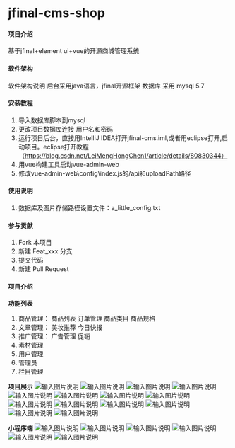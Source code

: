 ﻿# jfinal-cms-shop

#### 项目介绍
基于jfinal+element ui+vue的开源商城管理系统

#### 软件架构
软件架构说明
后台采用java语言，jfinal开源框架 数据库 采用 mysql 5.7

#### 安装教程

1. 导入数据库脚本到mysql
2. 更改项目数据库连接  用户名和密码
3. 运行项目后台，直接用IntelliJ IDEA打开jfinal-cms.iml,或者用eclipse打开,启动项目。eclipse打开教程（https://blog.csdn.net/LeiMengHongChen1/article/details/80830344）
4. 用vue构建工具启动vue-admin-web
5. 修改vue-admin-web\config\index.js的/api和uploadPath路径

#### 使用说明

1. 数据库及图片存储路径设置文件：a_little_config.txt  

#### 参与贡献

1. Fork 本项目
2. 新建 Feat_xxx 分支
3. 提交代码
4. 新建 Pull Request


#### 项目介绍

 **功能列表** 
1. 商品管理：
商品列表
订单管理
商品类目
商品规格
2. 文章管理：
美妆推荐
今日快报
3. 推广管理：
广告管理
促销
4. 素材管理
5. 用户管理
6. 管理员
7. 栏目管理

 **项目展示** 
![输入图片说明](https://gitee.com/uploads/images/2018/0625/180041_9e6f9e94_722346.png "屏幕截图.png")
![输入图片说明](https://gitee.com/uploads/images/2018/0625/180142_9d532164_722346.png "屏幕截图.png")
![输入图片说明](https://gitee.com/uploads/images/2018/0625/180200_dbf7acc0_722346.png "屏幕截图.png")
![输入图片说明](https://gitee.com/uploads/images/2018/0625/180211_5f083ad3_722346.png "屏幕截图.png")
![输入图片说明](https://gitee.com/uploads/images/2018/0625/180225_d10ef43c_722346.png "屏幕截图.png")
![输入图片说明](https://gitee.com/uploads/images/2018/0625/180245_43ab47ac_722346.png "屏幕截图.png")
![输入图片说明](https://gitee.com/uploads/images/2018/0625/180303_d4c12327_722346.png "屏幕截图.png")
![输入图片说明](https://gitee.com/uploads/images/2018/0625/180325_864111d6_722346.png "屏幕截图.png")
![输入图片说明](https://gitee.com/uploads/images/2018/0625/180336_1e47382b_722346.png "屏幕截图.png")
![输入图片说明](https://gitee.com/uploads/images/2018/0625/180345_27618d71_722346.png "屏幕截图.png")
![输入图片说明](https://gitee.com/uploads/images/2018/0625/180357_d2854e2d_722346.png "屏幕截图.png")
![输入图片说明](https://gitee.com/uploads/images/2018/0625/180421_0f99d77b_722346.png "屏幕截图.png")
![输入图片说明](https://gitee.com/uploads/images/2018/0625/180436_1b204438_722346.png "屏幕截图.png")
![输入图片说明](https://gitee.com/uploads/images/2018/0625/180453_2dd32aba_722346.png "屏幕截图.png")

 **小程序端** 
![输入图片说明](https://gitee.com/uploads/images/2018/0626/161510_b580d819_722346.jpeg "微信图片_20180625181100.jpg")
![输入图片说明](https://gitee.com/uploads/images/2018/0626/161613_35250b7d_722346.png "屏幕截图.png")
![输入图片说明](https://gitee.com/uploads/images/2018/0626/161639_adf4dbb6_722346.png "屏幕截图.png")
![输入图片说明](https://gitee.com/uploads/images/2018/0627/173550_aed64b9c_722346.png "屏幕截图.png")
![输入图片说明](https://gitee.com/uploads/images/2018/0627/173416_dd9736c7_722346.png "屏幕截图.png")
![输入图片说明](https://gitee.com/uploads/images/2018/0627/173515_3d0da25d_722346.png "屏幕截图.png")